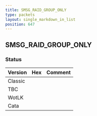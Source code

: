 ```yaml
---
title: SMSG_RAID_GROUP_ONLY
type: packets
layout: single_markdown_in_list
position: 647
---
```


## SMSG_RAID_GROUP_ONLY

### Status

Version | Hex | Comment
---------- | ---------- | ---------- 
Classic |  |  
TBC |  |  
WotLK |  |  
Cata |  |  
